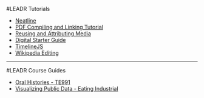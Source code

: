 #LEADR Tutorials
- [Neatline](https://github.com/leadr-msu/neatline-tutorial)
- [PDF Compiling and Linking Tutorial](https://github.com/leadr-msu/pdf-compiling-and-linking-tutorial)
- [Reusing and Attributing Media](https://github.com/leadr-msu/reusing-attributing-media)
- [Digital Starter Guide](https://github.com/leadr-msu/starter-guide)
- [TimelineJS](https://github.com/leadr-msu/timelinejs)
- [Wikipedia Editing](https://github.com/leadr-msu/wikipedia-editing)
-----
#LEADR Course Guides
- [Oral Histories - TE991](https://github.com/leadr-msu/oral-history-publishing-te991)
- [Visualizing Public Data - Eating Industrial](https://github.com/leadr-msu/visualizing-public-data-eating-industrial)
